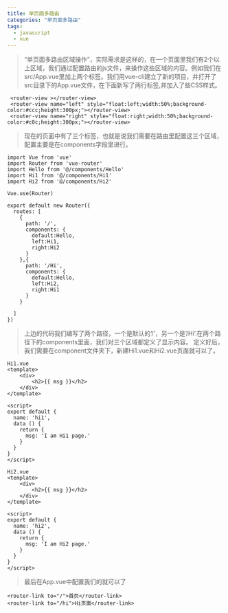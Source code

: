```yaml
---
title: 单页面多路由
categories: "单页面多路由"
tags:
  - javascript
  - vue
---
```

> “单页面多路由区域操作”，实际需求是这样的，在一个页面里我们有2个以上<router-view>区域，我们通过配置路由的js文件，来操作这些区域的内容。例如我们在src/App.vue里加上两个<router-view>标签。我们用vue-cli建立了新的项目，并打开了src目录下的App.vue文件，在<router-view>下面新写了两行<router-view>标签,并加入了些CSS样式。

```
 <router-view ></router-view>
 <router-view name="left" style="float:left;width:50%;background-color:#ccc;height:300px;"></router-view>
 <router-view name="right" style="float:right;width:50%;background-color:#c0c;height:300px;"></router-view>
```
> 现在的页面中有了三个<router-view>标签，也就是说我们需要在路由里配置这三个区域，配置主要是在components字段里进行。
```
import Vue from 'vue'
import Router from 'vue-router'
import Hello from '@/components/Hello'
import Hi1 from '@/components/Hi1'
import Hi2 from '@/components/Hi2'

Vue.use(Router)

export default new Router({
  routes: [
    {
      path: '/',
      components: {
        default:Hello,
        left:Hi1,
        right:Hi2
      }
    },{
      path: '/Hi',
      components: {
        default:Hello,
        left:Hi2,
        right:Hi1
      }
    }

  ]
})
```

> 上边的代码我们编写了两个路径，一个是默认的‘/’，另一个是’/Hi’.在两个路径下的components里面，我们对三个区域都定义了显示内容。
定义好后，我们需要在component文件夹下，新建Hi1.vue和Hi2.vue页面就可以了。
```
Hi1.vue
<template>
    <div>
        <h2>{{ msg }}</h2>
    </div>
</template>

<script>
export default {
  name: 'hi1',
  data () {
    return {
      msg: 'I am Hi1 page.'
    }
  }
}
</script>
```
```
Hi2.vue
<template>
    <div>
        <h2>{{ msg }}</h2>
    </div>
</template>

<script>
export default {
  name: 'hi2',
  data () {
    return {
      msg: 'I am Hi2 page.'
    }
  }
}
</script>
```
>最后在App.vue中配置我们的<router-link>就可以了

```
<router-link to="/">首页</router-link>
<router-link to="/hi">Hi页面</router-link>
